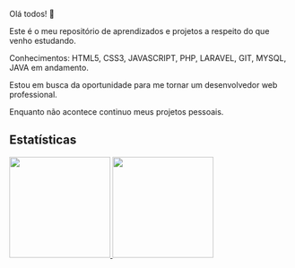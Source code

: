 Olá todos! 👋

Este é o meu repositório de aprendizados e projetos a respeito do que venho estudando.

Conhecimentos: HTML5, CSS3, JAVASCRIPT, PHP, LARAVEL, GIT, MYSQL, JAVA em andamento.

Estou em busca da oportunidade para me tornar um desenvolvedor web professional.

 Enquanto não acontece continuo meus projetos pessoais.
 
 ## Estatísticas ##
 
 <div>
<a href="https://github.com/devwsilveirasouza">
 <img height="180em" src="https://github-readme-stats.vercel.app/api/top-langs/?username=devwsilveirasouza&layout=compact&langs_count=7&theme=dracula"/>
<img height="180em" src="https://github-readme-stats.vercel.app/api?username=devwsilveirasouza&show_icons=true&theme=dracula&include_all_commits=true&count_private=true"/>
</div>
 
